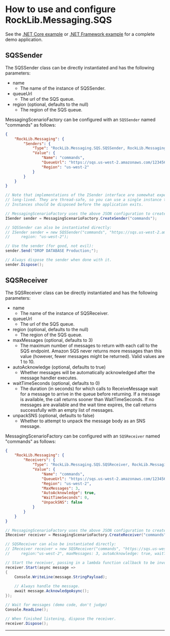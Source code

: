 # How to use and configure RockLib.Messaging.SQS

See the [.NET Core example] or [.NET Framework example] for a complete demo application.

## SQSSender

The SQSSender class can be directly instantiated and has the following parameters:

- name
  - The name of the instance of SQSSender.
- queueUrl
  - The url of the SQS queue.
- region (optional, defaults to the null)
  - The region of the SQS queue.

MessagingScenarioFactory can be configured with an `SQSSender` named "commands" as follows:

```json
{
    "RockLib.Messaging": {
        "Senders": {
            "Type": "RockLib.Messaging.SQS.SQSSender, RockLib.Messaging.SQS",
            "Value": {
                "Name": "commands",
                "QueueUrl": "https://sqs.us-west-2.amazonaws.com/123456789012/your_queue_name",
                "Region": "us-west-2"
            }
        }
    }
}
```

```c#
// Note that implementations of the ISender interface are somewhat expensive and intended to be
// long-lived. They are thread-safe, so you can use a single instance throughout your application.
// Instances should be disposed before the application exits.

// MessagingScenarioFactory uses the above JSON configuration to create a SQSSender:
ISender sender = MessagingScenarioFactory.CreateSender("commands");

// SQSSender can also be instantiated directly:
// ISender sender = new SQSSender("commands", "https://sqs.us-west-2.amazonaws.com/123456789012/your_queue_name",
//     region: "us-west-2");

// Use the sender (for good, not evil):
sender.Send("DROP DATABASE Production;");

// Always dispose the sender when done with it.
sender.Dispose();
```

## SQSReceiver

The SQSReceiver class can be directly instantiated and has the following parameters:

- name
  - The name of the instance of SQSReceiver.
- queueUrl
  - The url of the SQS queue.
- region (optional, defaults to the null)
  - The region of the SQS queue.
- maxMessages (optional, defaults to 3)
  - The maximum number of messages to return with each call to the SQS endpoint. Amazon SQS never returns more messages than this value (however, fewer messages might be returned). Valid values are 1 to 10.
- autoAcknowledge (optional, defaults to true)
  - Whether messages will be automatically acknowledged after the message handler executes.
- waitTimeSeconds (optional, defaults to 0)
  - The duration (in seconds) for which calls to ReceiveMessage wait for a message to arrive in the queue before returning. If a message is available, the call returns sooner than WaitTimeSeconds. If no messages are available and the wait time expires, the call returns successfully with an empty list of messages.
- unpackSNS (optional, defaults to false)
  - Whether to attempt to unpack the message body as an SNS message.

MessagingScenarioFactory can be configured with an `SQSReceiver` named "commands" as follows:

```json
{
    "RockLib.Messaging": {
        "Receivers": {
            "Type": "RockLib.Messaging.SQS.SQSReceiver, RockLib.Messaging.SQS",
            "Value": {
                "Name": "commands",
                "QueueUrl": "https://sqs.us-west-2.amazonaws.com/123456789012/your_queue_name",
                "Region": "us-west-2",
                "MaxMessages": 3,
                "AutoAcknowledge": true,
                "WaitTimeSeconds": 0,
                "UnpackSNS": false
            }
        }
    }
}
```

```c#
// MessagingScenarioFactory uses the above JSON configuration to create a SQSReceiver:
IReceiver receiver = MessagingScenarioFactory.CreateReceiver("commands");

// SQSReceiver can also be instantiated directly:
// IReceiver receiver = new SQSReceiver("commands", "https://sqs.us-west-2.amazonaws.com/123456789012/your_queue_name",
//     region:"us-west-2", maxMessages: 3, autoAcknowledge: true, waitTimeSeconds: 0, unpackSNS: false);

// Start the receiver, passing in a lambda function callback to be invoked when a message is received.
receiver.Start(async message =>
{
    Console.WriteLine(message.StringPayload);
    
    // Always handle the message.
    await message.AcknowledgeAsync();
});

// Wait for messages (demo code, don't judge)
Console.ReadLine();

// When finished listening, dispose the receiver.
receiver.Dispose();
```

---

[.NET Core example]: ../Example.Messaging.SQS.DotNetCore20
[.NET Framework example]: ../Example.Messaging.SQS.DotNetFramework451